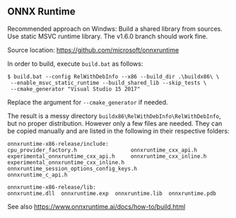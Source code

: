 ONNX Runtime
------------

Recommended approach on Windws: Build a shared library from sources. Use static MSVC
runtime library. The v1.6.0 branch should work fine.

Source location: https://github.com/microsoft/onnxruntime

In order to build, execute `build.bat` as follows:

```
$ build.bat --config RelWithDebInfo --x86 --build_dir .\buildx86\ \
 --enable_msvc_static_runtime --build_shared_lib --skip_tests \
 --cmake_generator "Visual Studio 15 2017"
```

Replace the argument for `--cmake_generator` if needed.

The result is a messy directory `buildx86\RelWithDebInfo\RelWithDebInfo`,
but no proper distribution. However only a few files are needed. They can
be copied manually and are listed in the following in their respective folders:

```
onnxruntime-x86-release/include:
cpu_provider_factory.h                 onnxruntime_cxx_api.h
experimental_onnxruntime_cxx_api.h     onnxruntime_cxx_inline.h
experimental_onnxruntime_cxx_inline.h  onnxruntime_session_options_config_keys.h
onnxruntime_c_api.h

onnxruntime-x86-release/lib:
onnxruntime.dll  onnxruntime.exp  onnxruntime.lib  onnxruntime.pdb
```

See also https://www.onnxruntime.ai/docs/how-to/build.html
